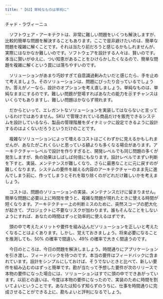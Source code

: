 ```yaml
---
title: "【62】単純なものは単純に"
---
```



チャド・ラヴィーニュ


　ソフトウェア・アーキテクトは、非常に難しい問題をいくつも解決しますが、比較的簡単な問題を解決することもあります。ここで是非避けたいのは、簡単な問題を複雑に解くことです。それは当たり前だろうと感じるかもしれませんが、実際にはなかなか難しいのです。ソフトウェアを設計する人々は、賢いのです。本当に賢いがゆえに、つい知恵があることをひけらかしたくなるので、簡単な問題を複雑に解くという罠には落ちやすいのです。

　ソリューションがあまり巧妙すぎて自意識過剰みたいだと感じたら、手を止めて考えましょう。そのソリューションは、問題にぴったり合っているでしょうか。答えがノーなら、設計のオプションを考え直しましょう。単純なものは、単純なままにするのです。難しい問題が登場すればあなたの能力を示すチャンスはいくらでもありますし、難しい問題はかならず現れます。

　だからといって、エレガントなソリューションを実装してはならないと言っているわけではありません。SKU で管理されている商品だけを販売できるシステムを設計しているなら、製品の管理階層をダイナミックに設定できるように設計するのはよくないだろうというだけのことです。

　複雑なソリューションによって増えるコストはごくわずかに見えるかもしれませんが、あなたがこれくらいと思っている額よりも多くなる場合があります。アーキテクチャーレベルで設計を作りすぎると、開発レベルでも同じ問題の多くが発生しますが、負の効果はしばしば何倍にもなります。設計レベルでまずい判断を下すと、実装、メンテナンスが難しくなり、さらに最悪なことに元に戻すのが難しくなります。システムの要件を越える内容のアーキテクチャーのまま先に進んでしまう前に、作ってしまうとそれを取り除くのがどれだけ難しいかを考えましょう。

　コストは、問題のソリューションの実装、メンテナンスだけに留まりません。簡単な問題に必要以上に時間を使うと、複雑な問題が現れたときに使える時間が短くなります。アーキテクチャー上の判断ミスのために、突然スコープの肥大化が起きて、プロジェクトに不要なリスクが加わります。誰もそんなことをしないようにすれば、あなたの時間はずっと効率的に使えるはずです。

　頭の中で考えたメリットや要件を組み込んだソリューションを正しいと考えたくなることはよくあります。しかし、覚えておきましょう。将来必要になることを推測しても、50% の確率で間違い、49% の確率で大きく間違うのです。

　今日のところは、今日の問題を解決しましょう。時間通りにアプリケーションを引き渡し、フィードバックを待つのです。本当の要件はフィードバックに含まれています。設計をシンプルにしておけば、そうでないときと比べて、新しい要件を組み込むのはずっと簡単です。勘が当たって予想した要件が次のリリースで本物の要件になった場合には、ソリューションはすでに頭の中でできあがっています。以前との違いは、今度は本物の要件になったので、実装のために時間を割いてよいということです。あなたは知らず知らずのうちに、仕事を時間通りに完成させることができる上に、勘もよいと評判になるでしょう。
